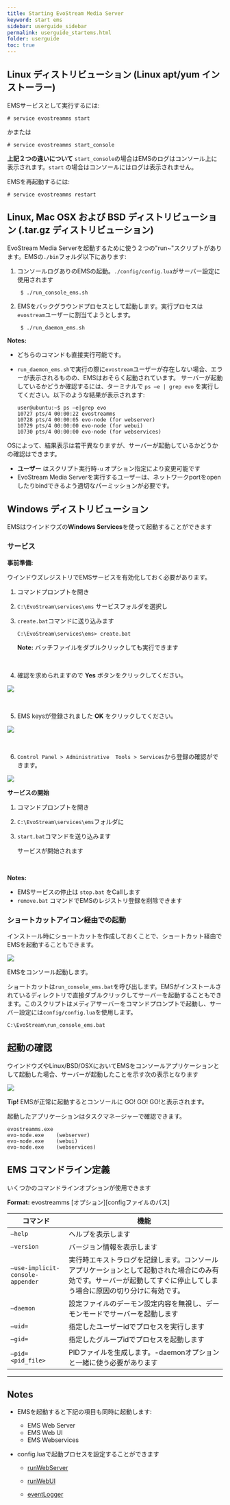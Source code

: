 ```yaml
---
title: Starting EvoStream Media Server
keyword: start ems
sidebar: userguide_sidebar
permalink: userguide_startems.html
folder: userguide
toc: true
---
```




## Linux ディストリビューション (Linux apt/yum インストーラー)

EMSサービスとして実行するには:

```
# service evostreamms start
```
かまたは
```
# service evostreamms start_console
```

**上記２つの違いについて** `start_console`の場合はEMSのログはコンソール上に表示されます。`start` の場合はコンソールにはログは表示されません。

EMSを再起動するには:

```
# service evostreamms restart
```





## Linux, Mac OSX および BSD ディストリビューション (.tar.gz ディストリビューション)

EvoStream Media Serverを起動するために使う２つの"run~"スクリプトがあります。EMSの`./bin`フォルダ以下にあります:

1. コンソールログありのEMSの起動。`./config/config.lua`がサーバー設定に使用されます

   ```
    $ ./run_console_ems.sh
   ```

2. EMSをバックグラウンドプロセスとして起動します。実行プロセスは`evostream`ユーザーに割当てようとします。

   ```
    $ ./run_daemon_ems.sh

   ```

**Notes:**

- どちらのコマンドも直接実行可能です。

- `run_daemon_ems.sh`で実行の際に`evostream`ユーザーが存在しない場合、エラーが表示されるものの、EMSはおそらく起動されています。 サーバーが起動しているかどうか確認するには、ターミナルで `ps –e | grep evo` を実行してください。以下のような結果が表示されます:

  ```
  user@ubuntu:~$ ps –e|grep evo
  10727 pts/4 00:00:22 evostreamms
  10728 pts/4 00:00:05 evo-node (for webserver)
  10729 pts/4 00:00:00 evo-node (for webui)
  10730 pts/4 00:00:00 evo-node (for webservices)
  ```

OSによって、結果表示は若干異なりますが、サーバーが起動しているかどうかの確認はできます。

- **ユーザー** はスクリプト実行時`-u` オプション指定により変更可能です
- EvoStream Media Serverを実行するユーザーは、ネットワークportをopenしたりbindできるよう適切なパーミッションが必要です。




## Windows ディストリビューション

EMSはウインドウズの**Windows Services**を使って起動することができます

### サービス

**事前準備:**

ウインドウズレジストリでEMSサービスを有効化しておく必要があります。

1. コマンドプロンプトを開き

2. `C:\EvoStream\services\ems` サービスフォルダを選択し

3. `create.bat`コマンドに送り込みます

   ```
   C:\EvoStream\services\ems> create.bat
   ```
   **Note:** バッチファイルをダブルクリックしても実行できます

   ​

4. 確認を求められますので **Yes** ボタンをクリックしてください。

  ![](images/userguide/register.JPG)

  ​

5. EMS keysが登録されました **OK** をクリックしてください。

  ![](images/userguide/register_success.JPG)

  ​

6. `Control Panel > Administrative  Tools > Services`から登録の確認ができます。

  ![](images/userguide/registry_services.jpg)



**サービスの開始**

1. コマンドプロンプトを開き

2. `C:\EvoStream\services\ems`フォルダに

3. `start.bat`コマンドを送り込みます

   サービスが開始されます

   ​


**Notes:**

- EMSサービスの停止は `stop.bat` をCallします
- `remove.bat` コマンドでEMSのレジストリ登録を削除できます





### ショートカットアイコン経由での起動

インストール時にショートカットを作成しておくことで、ショートカット経由でEMSを起動することもできます。

 ![](images/home/startupicon.JPG)

EMSをコンソール起動します。

ショートカットは`run_console_ems.bat`を呼び出します。EMSがインストールされているディレクトリで直接ダブルクリックしてサーバーを起動することもできます。このスクリプトはメディアサーバーをコマンドプロンプトで起動し、サーバー設定には`config/config.lua`を使用します。



```
C:\EvoStream\run_console_ems.bat
```



## 起動の確認

ウインドウズやLinux/BSD/OSXにおいてEMSをコンソールアプリケーションとして起動した場合、サーバーが起動したことを示す次の表示となります


![](images/userguide/start1.png)

**Tip!** EMSが正常に起動するとコンソールに GO! GO! GO!と表示されます。

起動したアプリケーションはタスクマネージャーで確認できます。

```
evostreamms.exe
evo-node.exe    (webserver)
evo-node.exe    (webui)
evo-node.exe    (webservices)
```





## EMS コマンドライン定義

いくつかのコマンドラインオプションが使用できます

**Format:** evostreamms [オプション][configファイルのパス]

| コマンド                          | 機能                                 |
| -------------------------------- | ---------------------------------------- |
| `–help`                          | ヘルプを表示します               |
| `–version`                       | バージョン情報を表示します             |
| `–use-implicit-console-appender` | 実行時エキストラログを記録します。コンソールアプリケーションとして起動された場合にのみ有効です。サーバーが起動してすぐに停止してしまう場合に原因の切り分けに有効です。 |
| `–daemon`                        | 設定ファイルのデーモン設定内容を無視し、デーモンモードでサーバーを起動します |
| `–uid=`                          | 指定したユーザーidでプロセスを実行します |
| `–gid=`                          | 指定したグループidでプロセスを起動します |
| `–pid=<pid_file>`                | PIDファイルを生成します。-daemonオプションと一緒に使う必要があります |

------

## Notes

- EMSを起動すると下記の項目も同時に起動します:

  - EMS Web Server
  - EMS Web UI
  - EMS Webservices

- config.luaで起動プロセスを設定することができます

  - [runWebServer](userguide_configlua.html#runwebserver)

  - [runWebUI](userguide_configlua.html#runwebui)

  - [eventLogger](userguide_configlua.html#eventlogger)

    ​
